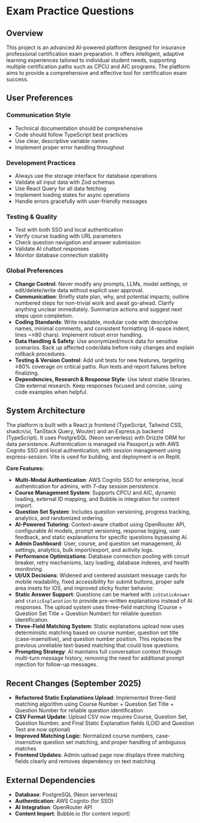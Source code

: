 # Exam Practice Questions

## Overview
This project is an advanced AI-powered platform designed for insurance professional certification exam preparation. It offers intelligent, adaptive learning experiences tailored to individual student needs, supporting multiple certification paths such as CPCU and AIC programs. The platform aims to provide a comprehensive and effective tool for certification exam success.

## User Preferences
### Communication Style
- Technical documentation should be comprehensive
- Code should follow TypeScript best practices
- Use clear, descriptive variable names
- Implement proper error handling throughout

### Development Practices
- Always use the storage interface for database operations
- Validate all input data with Zod schemas
- Use React Query for all data fetching
- Implement loading states for async operations
- Handle errors gracefully with user-friendly messages

### Testing & Quality
- Test with both SSO and local authentication
- Verify course loading with URL parameters
- Check question navigation and answer submission
- Validate AI chatbot responses
- Monitor database connection stability

### Global Preferences
- **Change Control**: Never modify any prompts, LLMs, model settings, or edit/delete/write data without explicit user approval.
- **Communication**: Briefly state plan, why, and potential impacts; outline numbered steps for non-trivial work and await go-ahead. Clarify anything unclear immediately. Summarize actions and suggest next steps upon completion.
- **Coding Standards**: Write readable, modular code with descriptive names, minimal comments, and consistent formatting (4-space indent, lines ~≤80 chars). Implement robust error handling.
- **Data Handling & Safety**: Use anonymized/mock data for sensitive scenarios. Back up affected code/data before risky changes and explain rollback procedures.
- **Testing & Version Control**: Add unit tests for new features, targeting ≥80% coverage on critical paths. Run tests and report failures before finalizing.
- **Dependencies, Research & Response Style**: Use latest stable libraries. Cite external research. Keep responses focused and concise, using code examples when helpful.

## System Architecture
The platform is built with a React.js frontend (TypeScript, Tailwind CSS, shadcn/ui, TanStack Query, Wouter) and an Express.js backend (TypeScript). It uses PostgreSQL (Neon serverless) with Drizzle ORM for data persistence. Authentication is managed via Passport.js with AWS Cognito SSO and local authentication, with session management using express-session. Vite is used for building, and deployment is on Replit.

**Core Features:**
- **Multi-Modal Authentication**: AWS Cognito SSO for enterprise, local authentication for admins, with 7-day session persistence.
- **Course Management System**: Supports CPCU and AIC, dynamic loading, external ID mapping, and Bubble.io integration for content import.
- **Question Set System**: Includes question versioning, progress tracking, analytics, and randomized ordering.
- **AI-Powered Tutoring**: Context-aware chatbot using OpenRouter API, configurable AI models, prompt versioning, response logging, user feedback, and static explanations for specific questions bypassing AI.
- **Admin Dashboard**: User, course, and question set management, AI settings, analytics, bulk import/export, and activity logs.
- **Performance Optimizations**: Database connection pooling with circuit breaker, retry mechanisms, lazy loading, database indexes, and health monitoring.
- **UI/UX Decisions**: Widened and centered assistant message cards for mobile readability, fixed accessibility for submit buttons, proper safe area insets for iOS, and improved sticky footer behavior.
- **Static Answer Support**: Questions can be marked with `isStaticAnswer` and `staticExplanation` to provide pre-written explanations instead of AI responses. The upload system uses three-field matching (Course + Question Set Title + Question Number) for reliable question identification.
- **Three-Field Matching System**: Static explanations upload now uses deterministic matching based on course number, question set title (case-insensitive), and question number position. This replaces the previous unreliable text-based matching that could lose questions.
- **Prompting Strategy**: AI maintains full conversation context through multi-turn message history, removing the need for additional prompt injection for follow-up messages.

## Recent Changes (September 2025)
- **Refactored Static Explanations Upload**: Implemented three-field matching algorithm using Course Number + Question Set Title + Question Number for reliable question identification
- **CSV Format Update**: Upload CSV now requires Course, Question Set, Question Number, and Final Static Explanation fields (LOID and Question Text are now optional)
- **Improved Matching Logic**: Normalized course numbers, case-insensitive question set matching, and proper handling of ambiguous matches
- **Frontend Updates**: Admin upload page now displays three matching fields clearly and removes dependency on text matching

## External Dependencies
- **Database**: PostgreSQL (Neon serverless)
- **Authentication**: AWS Cognito (for SSO)
- **AI Integration**: OpenRouter API
- **Content Import**: Bubble.io (for content import)